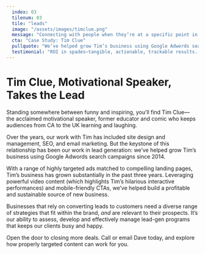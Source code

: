 ```yaml
---
  index: 03
  tilenum: 03
  tile: "leads"
  image: "/assets/images/timclue.png"
  message: "Connecting with people when they’re at a specific point in the purchase process. Awareness leads to interest; interest leads to action. Actions lead to leads."
  cta: "Case Study: Tim Clue"
  pullquote: "We’ve helped grow Tim’s business using Google Adwords search campaigns since 2014."
  testimonial: "ROI in spades—tangible, actionable, trackable results. Who ever thought?<br /> — Kathryn Lake Clue, <br />Marketing Manager"
---
```


# Tim Clue, Motivational Speaker, Takes the Lead

Standing somewhere between funny and inspiring, you’ll find Tim Clue— the acclaimed motivational speaker, former educator and comic who keeps audiences from CA to the UK learning and laughing.

Over the years, our work with Tim has included site design and management, SEO, and email marketing. But the keystone of this relationship has been our work in lead generation: we’ve helped grow Tim’s business using Google Adwords search campaigns since 2014.

With a range of highly targeted ads matched to compelling landing pages, Tim’s business has grown substantially in the past three years. Leveraging powerful video content (which highlights Tim’s hilarious interactive performances) and mobile-friendly CTAs, we’ve helped build a profitable and sustainable source of new business.

Businesses that rely on converting leads to customers need a diverse range of strategies that fit within the brand, _and_ are relevant to their prospects. It’s our ability to assess, develop and effectively manage lead-gen programs that keeps our clients busy and happy.

Open the door to closing more deals. Call or email Dave today, and explore how properly targeted content can work for you.
